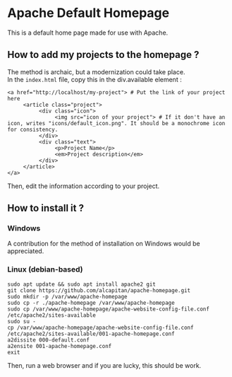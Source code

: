 # Apache Default Homepage

This is a default home page made for use with Apache.

## How to add my projects to the homepage ?

The method is archaic, but a modernization could take place.  
In the ```index.html``` file, copy this in the div.available element :   
```
<a href="http://localhost/my-project"> # Put the link of your project here
     <article class="project">
          <div class="icon">
               <img src="icon of your project"> # If it don't have an icon, writes "icons/default_icon.png". It should be a monochrome icon for consistency.
          </div>
          <div class="text">
               <p>Project Name</p>
               <em>Project description</em>
          </div>
     </article>
</a>
```
Then, edit the information according to your project.

## How to install it ?

### Windows

A contribution for the method of installation on Windows would be appreciated.

### Linux (debian-based)

```
sudo apt update && sudo apt install apache2 git
git clone https://github.com/alcapitan/apache-homepage.git
sudo mkdir -p /var/www/apache-homepage
sudo cp -r ./apache-homepage /var/www/apache-homepage
sudo cp /var/www/apache-homepage/apache-website-config-file.conf /etc/apache2/sites-available
sudo su -
cp /var/www/apache-homepage/apache-website-config-file.conf /etc/apache2/sites-available/001-apache-homepage.conf
a2dissite 000-default.conf
a2ensite 001-apache-homepage.conf
exit
```

Then, run a web browser and if you are lucky, this should be work.

